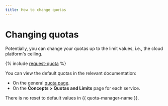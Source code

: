 ```yaml
---
title: How to change quotas
---
```


# Changing quotas

Potentially, you can change your quotas ​​up to the limit values, i.e., the cloud platform's ceiling.

{% include [request-quota](../../_includes/quota-manager/request-quota.md) %}

You can view the default quotas in the relevant documentation:

* On the general [quota page](../../overview/concepts/quotas-limits.md#quotas-limits-default).
* On the **Concepts > Quotas and Limits** page for each service.

There is no reset to default values in {{ quota-manager-name }}.

